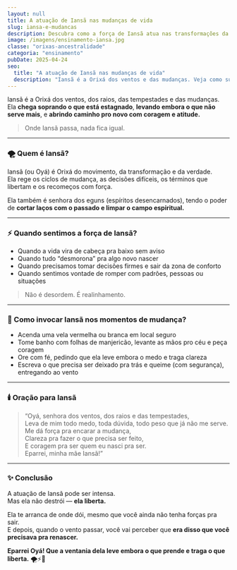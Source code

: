 ```yaml
---
layout: null
title: A atuação de Iansã nas mudanças de vida
slug: iansa-e-mudancas
description: Descubra como a força de Iansã atua nas transformações da vida, ajudando a cortar o passado e abrir novos caminhos com coragem.
image: /imagens/ensinamento-iansa.jpg
classe: "orixas-ancestralidade"
categoria: "ensinamento"
pubDate: 2025-04-24
seo:
  title: "A atuação de Iansã nas mudanças de vida"
  description: "Iansã é a Orixá dos ventos e das mudanças. Veja como sua energia atua nos momentos de transformação e renascimento."
---
```

Iansã é a Orixá dos ventos, dos raios, das tempestades e das mudanças.  
Ela **chega soprando o que está estagnado**, **levando embora o que não serve mais**, e **abrindo caminho pro novo com coragem e atitude.**

> Onde Iansã passa, nada fica igual.

---

### 🌪️ Quem é Iansã?

Iansã (ou Oyá) é Orixá do movimento, da transformação e da verdade.  
Ela rege os ciclos de mudança, as decisões difíceis, os términos que libertam e os recomeços com força.

Ela também é senhora dos eguns (espíritos desencarnados), tendo o poder de **cortar laços com o passado e limpar o campo espiritual.**

---

### ⚡ Quando sentimos a força de Iansã?

- Quando a vida vira de cabeça pra baixo sem aviso  
- Quando tudo “desmorona” pra algo novo nascer  
- Quando precisamos tomar decisões firmes e sair da zona de conforto  
- Quando sentimos vontade de romper com padrões, pessoas ou situações

> Não é desordem. É realinhamento.

---

### 🌿 Como invocar Iansã nos momentos de mudança?

- Acenda uma vela vermelha ou branca em local seguro  
- Tome banho com folhas de manjericão, levante as mãos pro céu e peça coragem  
- Ore com fé, pedindo que ela leve embora o medo e traga clareza  
- Escreva o que precisa ser deixado pra trás e queime (com segurança), entregando ao vento

---

### 🕯️ Oração para Iansã

> “Oyá, senhora dos ventos, dos raios e das tempestades,  
> Leva de mim todo medo, toda dúvida, todo peso que já não me serve.  
> Me dá força pra encarar a mudança,  
> Clareza pra fazer o que precisa ser feito,  
> E coragem pra ser quem eu nasci pra ser.  
> Eparrei, minha mãe Iansã!”

---

### ✨ Conclusão

A atuação de Iansã pode ser intensa.  
Mas ela não destrói — **ela liberta.**

Ela te arranca de onde dói, mesmo que você ainda não tenha forças pra sair.  
E depois, quando o vento passar, você vai perceber que **era disso que você precisava pra renascer.**

**Eparrei Oyá! Que a ventania dela leve embora o que prende e traga o que liberta.** 🌪️⚡🌿
